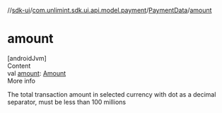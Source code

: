//[sdk-ui](../../../index.md)/[com.unlimint.sdk.ui.api.model.payment](../index.md)/[PaymentData](index.md)/[amount](amount.md)



# amount  
[androidJvm]  
Content  
val [amount](amount.md): [Amount](../-amount/index.md)  
More info  


The total transaction amount in selected currency with dot as a decimal separator, must be less than 100 millions

  



